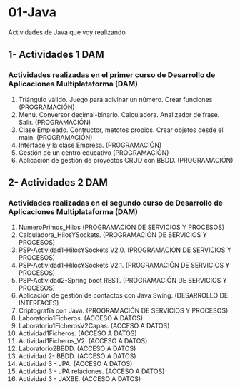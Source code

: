 # 01-Java
Actividades de Java que voy realizando

## 1- Actividades 1 DAM
### Actividades realizadas en el primer curso de Desarrollo de Aplicaciones Multiplataforma (DAM)

1. Triángulo válido. Juego para adivinar un número. Crear funciones (PROGRAMACIÓN)
2. Menú. Conversor decimal-binario. Calculadora. Analizador de frase. Salir. (PROGRAMACIÓN)
3. Clase Empleado. Contructor, metotos propios. Crear objetos desde el main. (PROGRAMACIÓN)
4. Interface y la clase Empresa. (PROGRAMACIÓN)
5. Gestión de un centro educativo (PROGRAMACIÓN)
6. Aplicación de gestión de proyectos CRUD con BBDD. (PROGRAMACIÓN)

## 2- Actividades 2 DAM
### Actividades realizadas en el segundo curso de Desarrollo de Aplicaciones Multiplataforma (DAM)

1. NumeroPrimos_Hilos (PROGRAMACIÓN DE SERVICIOS Y PROCESOS)
2. Calculadora_HilosYSockets. (PROGRAMACIÓN DE SERVICIOS Y PROCESOS)
3. PSP-Actividad1-HilosYSockets V2.0. (PROGRAMACIÓN DE SERVICIOS Y PROCESOS)
4. PSP-Actividad1-HilosYSockets V2.1. (PROGRAMACIÓN DE SERVICIOS Y PROCESOS)
5. PSP-Actividad2-Spring boot REST. (PROGRAMACIÓN DE SERVICIOS Y PROCESOS)
6. Aplicación de gestión de contactos con Java Swing. (DESARROLLO DE INTERFACES)
7. Criptografía con Java. (PROGRAMACIÓN DE SERVICIOS Y PROCESOS)
8. Laboratorio1Ficheros. (ACCESO A DATOS)
9. Laboratorio1FicherosV2Capas. (ACCESO A DATOS)
10. Actividad1Ficheros. (ACCESO A DATOS)
11. Actividad1Ficheros_V2. (ACCESO A DATOS)
12. Laboratorio2BBDD. (ACCESO A DATOS)
13. Actividad 2- BBDD. (ACCESO A DATOS)
14. Actividad 3 - JPA. (ACCESO A DATOS)
15. Actividad 3 - JPA relaciones. (ACCESO A DATOS)
16. Actividad 3 - JAXBE. (ACCESO A DATOS)


